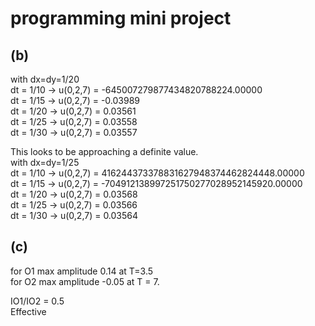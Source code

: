 # programming mini project

## (b)
with dx=dy=1/20  
dt = 1/10 -> u(0,2,7) = -645007279877434820788224.00000   
dt = 1/15 -> u(0,2,7) = -0.03989  
dt = 1/20 -> u(0,2,7) = 0.03561  
dt = 1/25 -> u(0,2,7) = 0.03558  
dt = 1/30 -> u(0,2,7) = 0.03557  

This looks to be approaching a definite value.  
with dx=dy=1/25  
dt = 1/10 -> u(0,2,7) = 416244373378831627948374462824448.00000  
dt = 1/15 -> u(0,2,7) = -704912138997251750277028952145920.00000  
dt = 1/20 -> u(0,2,7) = 0.03568  
dt = 1/25 -> u(0,2,7) = 0.03566  
dt = 1/30 -> u(0,2,7) = 0.03564  

## (c)
for O1 max amplitude 0.14 at T=3.5  
for O2 max amplitude -0.05 at T = 7.  

IO1/IO2 = 0.5  
Effective  
